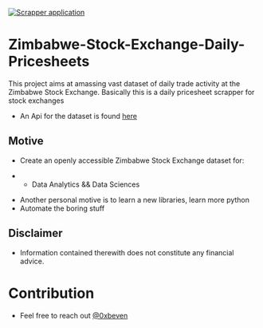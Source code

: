 [![Scrapper application](https://github.com/bevennyamande/Zimbabwe-Stock-Exchange-Daily-Pricesheets/actions/workflows/github-actions-scrapper.yml/badge.svg)](https://github.com/bevennyamande/Zimbabwe-Stock-Exchange-Daily-Pricesheets/actions/workflows/github-actions-scrapper.yml)

# Zimbabwe-Stock-Exchange-Daily-Pricesheets
This project aims at amassing vast dataset of daily trade activity at the Zimbabwe Stock Exchange.
Basically this is a daily pricesheet scrapper for stock exchanges
- An Api for the dataset is found [here](https://rapidapi.com/bevennyamande/api/zexchange)


## Motive
* Create an openly accessible Zimbabwe Stock Exchange dataset for:
- - Data Analytics && Data Sciences
* Another personal motive is to learn a new libraries, learn more python
* Automate the boring stuff

## Disclaimer
- Information contained therewith does not constitute any financial advice. 

# Contribution
- Feel free to reach out [@0xbeven](https://www.twitter.com/0xbeven)

